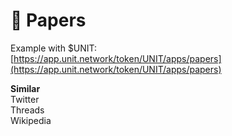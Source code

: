 # 📘 Papers

Example with $UNIT: \
[https://app.unit.network/token/UNIT/apps/papers](https://app.unit.network/token/UNIT/apps/papers)

**Similar**\
Twitter\
Threads\
Wikipedia
